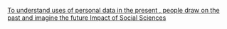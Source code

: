 [To understand uses of personal data in the present , people draw on the past and imagine the future   Impact of Social Sciences ](https://qi.tc/qi/10247)